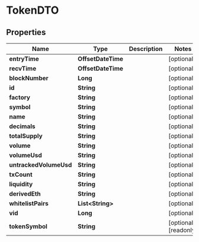 

# TokenDTO


## Properties

| Name | Type | Description | Notes |
|------------ | ------------- | ------------- | -------------|
|**entryTime** | **OffsetDateTime** |  |  [optional] |
|**recvTime** | **OffsetDateTime** |  |  [optional] |
|**blockNumber** | **Long** |  |  [optional] |
|**id** | **String** |  |  [optional] |
|**factory** | **String** |  |  [optional] |
|**symbol** | **String** |  |  [optional] |
|**name** | **String** |  |  [optional] |
|**decimals** | **String** |  |  [optional] |
|**totalSupply** | **String** |  |  [optional] |
|**volume** | **String** |  |  [optional] |
|**volumeUsd** | **String** |  |  [optional] |
|**untrackedVolumeUsd** | **String** |  |  [optional] |
|**txCount** | **String** |  |  [optional] |
|**liquidity** | **String** |  |  [optional] |
|**derivedEth** | **String** |  |  [optional] |
|**whitelistPairs** | **List&lt;String&gt;** |  |  [optional] |
|**vid** | **Long** |  |  [optional] |
|**tokenSymbol** | **String** |  |  [optional] [readonly] |



